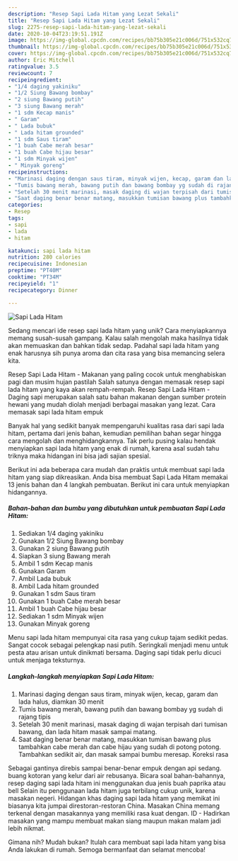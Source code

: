 ```yaml
---
description: "Resep Sapi Lada Hitam yang Lezat Sekali"
title: "Resep Sapi Lada Hitam yang Lezat Sekali"
slug: 2275-resep-sapi-lada-hitam-yang-lezat-sekali
date: 2020-10-04T23:19:51.191Z
image: https://img-global.cpcdn.com/recipes/bb75b305e21c006d/751x532cq70/sapi-lada-hitam-foto-resep-utama.jpg
thumbnail: https://img-global.cpcdn.com/recipes/bb75b305e21c006d/751x532cq70/sapi-lada-hitam-foto-resep-utama.jpg
cover: https://img-global.cpcdn.com/recipes/bb75b305e21c006d/751x532cq70/sapi-lada-hitam-foto-resep-utama.jpg
author: Eric Mitchell
ratingvalue: 3.5
reviewcount: 7
recipeingredient:
- "1/4 daging yakiniku"
- "1/2 Siung Bawang bombay"
- "2 siung Bawang putih"
- "3 siung Bawang merah"
- "1 sdm Kecap manis"
- " Garam"
- " Lada bubuk"
- " Lada hitam grounded"
- "1 sdm Saus tiram"
- "1 buah Cabe merah besar"
- "1 buah Cabe hijau besar"
- "1 sdm Minyak wijen"
- " Minyak goreng"
recipeinstructions:
- "Marinasi daging dengan saus tiram, minyak wijen, kecap, garam dan lada halus, diamkan 30 menit"
- "Tumis bawang merah, bawang putih dan bawang bombay yg sudah di rajang tipis"
- "Setelah 30 menit marinasi, masak daging di wajan terpisah dari tumisan bawang, dan lada hitam masak sampai matang."
- "Saat daging benar benar matang, masukkan tumisan bawang plus tambahkan cabe merah dan cabe hijau yang sudah di potong potong. Tambahkan sedikit air, dan masak sampai bumbu meresap. Koreksi rasa"
categories:
- Resep
tags:
- sapi
- lada
- hitam

katakunci: sapi lada hitam 
nutrition: 280 calories
recipecuisine: Indonesian
preptime: "PT40M"
cooktime: "PT34M"
recipeyield: "1"
recipecategory: Dinner

---
```



![Sapi Lada Hitam](https://img-global.cpcdn.com/recipes/bb75b305e21c006d/751x532cq70/sapi-lada-hitam-foto-resep-utama.jpg)

Sedang mencari ide resep sapi lada hitam yang unik? Cara menyiapkannya memang susah-susah gampang. Kalau salah mengolah maka hasilnya tidak akan memuaskan dan bahkan tidak sedap. Padahal sapi lada hitam yang enak harusnya sih punya aroma dan cita rasa yang bisa memancing selera kita.

Resep Sapi Lada Hitam - Makanan yang paling cocok untuk menghabiskan pagi dan musim hujan pastilah Salah satunya dengan memasak resep sapi lada hitam yang kaya akan rempah-rempah. Resep Sapi Lada Hitam - Daging sapi merupakan salah satu bahan makanan dengan sumber protein hewani yang mudah diolah menjadi berbagai masakan yang lezat. Cara memasak sapi lada hitam empuk

Banyak hal yang sedikit banyak mempengaruhi kualitas rasa dari sapi lada hitam, pertama dari jenis bahan, kemudian pemilihan bahan segar hingga cara mengolah dan menghidangkannya. Tak perlu pusing kalau hendak menyiapkan sapi lada hitam yang enak di rumah, karena asal sudah tahu triknya maka hidangan ini bisa jadi sajian spesial.


Berikut ini ada beberapa cara mudah dan praktis untuk membuat sapi lada hitam yang siap dikreasikan. Anda bisa membuat Sapi Lada Hitam memakai 13 jenis bahan dan 4 langkah pembuatan. Berikut ini cara untuk menyiapkan hidangannya.

<!--inarticleads1-->

##### Bahan-bahan dan bumbu yang dibutuhkan untuk pembuatan Sapi Lada Hitam:

1. Sediakan 1/4 daging yakiniku
1. Gunakan 1/2 Siung Bawang bombay
1. Gunakan 2 siung Bawang putih
1. Siapkan 3 siung Bawang merah
1. Ambil 1 sdm Kecap manis
1. Gunakan  Garam
1. Ambil  Lada bubuk
1. Ambil  Lada hitam grounded
1. Gunakan 1 sdm Saus tiram
1. Gunakan 1 buah Cabe merah besar
1. Ambil 1 buah Cabe hijau besar
1. Sediakan 1 sdm Minyak wijen
1. Gunakan  Minyak goreng


Menu sapi lada hitam mempunyai cita rasa yang cukup tajam sedikit pedas. Sangat cocok sebagai pelengkap nasi putih. Seringkali menjadi menu untuk pesta atau arisan untuk dinikmati bersama. Daging sapi tidak perlu dicuci untuk menjaga teksturnya. 

<!--inarticleads2-->

##### Langkah-langkah menyiapkan Sapi Lada Hitam:

1. Marinasi daging dengan saus tiram, minyak wijen, kecap, garam dan lada halus, diamkan 30 menit
1. Tumis bawang merah, bawang putih dan bawang bombay yg sudah di rajang tipis
1. Setelah 30 menit marinasi, masak daging di wajan terpisah dari tumisan bawang, dan lada hitam masak sampai matang.
1. Saat daging benar benar matang, masukkan tumisan bawang plus tambahkan cabe merah dan cabe hijau yang sudah di potong potong. Tambahkan sedikit air, dan masak sampai bumbu meresap. Koreksi rasa


Sebagai gantinya direbis sampai benar-benar empuk dengan api sedang. buang kotoran yang kelur dari air rebusanya. Bicara soal bahan-bahannya, resep daging sapi lada hitam ini menggunakan dua jenis buah paprika atau bell Selain itu penggunaan lada hitam juga terbilang cukup unik, karena masakan negeri. Hidangan khas daging sapi lada hitam yang memikat ini biasanya kita jumpai direstoran-restoran China. Masakan China memang terkenal dengan masakannya yang memiliki rasa kuat dengan. ID - Hadirkan masakan yang mampu membuat makan siang maupun makan malam jadi lebih nikmat. 

Gimana nih? Mudah bukan? Itulah cara membuat sapi lada hitam yang bisa Anda lakukan di rumah. Semoga bermanfaat dan selamat mencoba!
